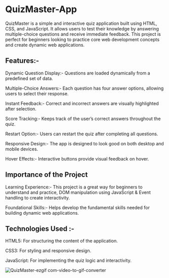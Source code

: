 # QuizMaster-App

QuizMaster is a simple and interactive quiz application built using HTML, CSS, and JavaScript. It allows users to test their knowledge by answering multiple-choice questions and receive immediate feedback. This project is perfect for beginners looking to practice core web development concepts and create dynamic web applications.

## Features:-

Dynamic Question Display:- Questions are loaded dynamically from a predefined set of data.

Multiple-Choice Answers:- Each question has four answer options, allowing users to select their response.

Instant Feedback:- Correct and incorrect answers are visually highlighted after selection.

Score Tracking:- Keeps track of the user’s correct answers throughout the quiz.

Restart Option:- Users can restart the quiz after completing all questions.

Responsive Design:- The app is designed to look good on both desktop and mobile devices.

Hover Effects:- Interactive buttons provide visual feedback on hover.

  ## Importance of the Project
  
 Learning Experience:- This project is a great way for beginners to understand and practice, DOM manipulation using JavaScript & Event handling to create interactivity.

 Foundational Skills:- Helps develop the fundamental skills needed for building dynamic web applications.

  ##  Technologies Used :-
  
 HTML5: For structuring the content of the application.

 CSS3: For styling and responsive design.

 JavaScript: For implementing the quiz logic and interactivity.



![QuizMaster-ezgif com-video-to-gif-converter](https://github.com/user-attachments/assets/98b800ad-55ca-40ff-8f4c-413e17e95838)

